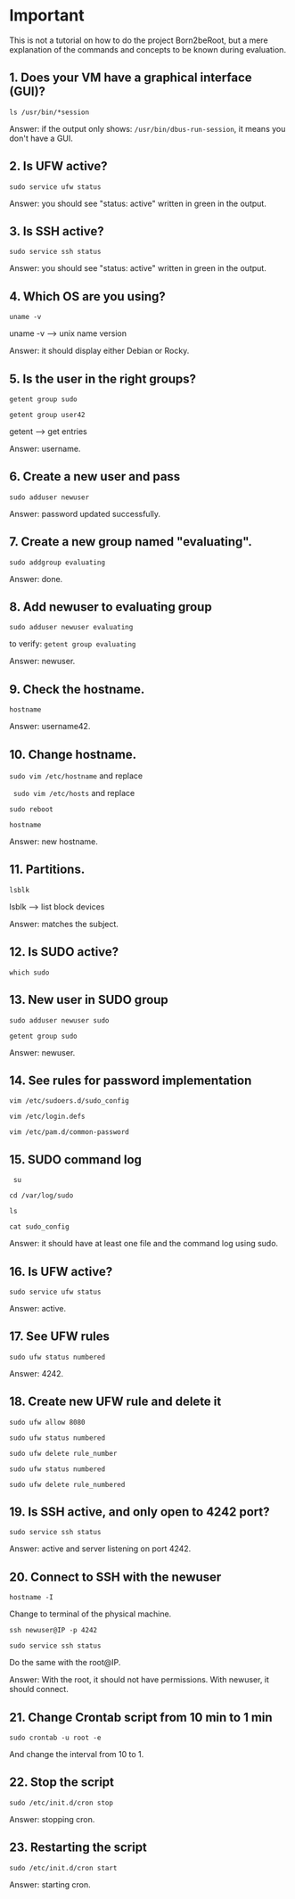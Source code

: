 # Important
This is not a tutorial on how to do the project Born2beRoot, but a mere explanation of the commands and concepts to be known during evaluation.

## 1. Does your VM have a graphical interface (GUI)?
```ls /usr/bin/*session```

Answer: if the output only shows: ```/usr/bin/dbus-run-session```, it means you don't have a GUI.

## 2. Is UFW active?
```sudo service ufw status```

Answer: you should see "status: active" written in green in the output.

## 3. Is SSH active?
```sudo service ssh status```

Answer: you should see "status: active" written in green in the output.

## 4. Which OS are you using?
```uname -v```

uname -v --> unix name version

Answer: it should display either Debian or Rocky.

## 5. Is the user in the right groups?
```getent group sudo```

```getent group user42```

getent --> get entries

Answer: username.

## 6. Create a new user and pass
```sudo adduser newuser```

Answer: password updated successfully.

## 7. Create a new group named "evaluating".
```sudo addgroup evaluating```

Answer: done.

## 8. Add newuser to evaluating group
```sudo adduser newuser evaluating```

to verify: ```getent group evaluating```

Answer: newuser.

## 9. Check the hostname.
```hostname```

Answer: username42.

## 10. Change hostname.
```sudo vim /etc/hostname``` and replace

``` sudo vim /etc/hosts``` and replace

```sudo reboot```

```hostname```

Answer: new hostname.

## 11. Partitions.
```lsblk```

lsblk --> list block devices

Answer: matches the subject.

## 12. Is SUDO active?
```which sudo```

## 13. New user in SUDO group
```sudo adduser newuser sudo```

```getent group sudo```

Answer: newuser.

## 14. See rules for password implementation
```vim /etc/sudoers.d/sudo_config```

```vim /etc/login.defs```

```vim /etc/pam.d/common-password```

## 15. SUDO command log
``` su```

```cd /var/log/sudo```

```ls```

```cat sudo_config```

Answer: it should have at least one file and the command log using sudo.

## 16. Is UFW active?
```sudo service ufw status```

Answer: active.

## 17. See UFW rules
```sudo ufw status numbered```

Answer: 4242.

## 18. Create new UFW rule and delete it
```sudo ufw allow 8080```

```sudo ufw status numbered```

```sudo ufw delete rule_number```

```sudo ufw status numbered```

```sudo ufw delete rule_numbered```

## 19. Is SSH active, and only open to 4242 port?
```sudo service ssh status```

Answer: active and server listening on port 4242.

## 20. Connect to SSH with the newuser
```hostname -I```

Change to terminal of the physical machine.

```ssh newuser@IP -p 4242```

```sudo service ssh status```

Do the same with the root@IP.

Answer: With the root, it should not have permissions. With newuser, it should connect.

## 21. Change Crontab script from 10 min to 1 min
```sudo crontab -u root -e```

And change the interval from 10 to 1.

## 22. Stop the script
```sudo /etc/init.d/cron stop```

Answer: stopping cron.

## 23. Restarting the script
```sudo /etc/init.d/cron start```

Answer: starting cron.
